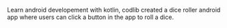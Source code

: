 Learn android developement with kotlin, codlib created a dice roller android app where users can click a button in the app to roll a dice.
